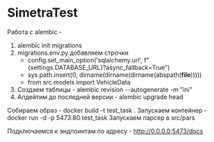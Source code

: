 # SimetraTest

Работа с alembic - 
1. alembic init migrations
2. migrations.env.py добавляем строчки
   - config.set_main_option('sqlalchemy.url', f"{settings.DATABASE_URL}?async_fallback=True")
   - sys.path.insert(0, dirname(dirname(dirname(abspath(__file__)))))
   - from src.models import VehicleData
3. Создаем таблицы - alembic revision --autogenerate -m "ini"
4. Апдейтим до последней версии - alembic upgrade head

Собираем образ - docker build -t test_task .
Запускаем контейнер - docker run -d -p 5473:80 test_task
Запускаем парсер в src/pars

Подключаемся к эндпоинтам по адресу - http://0.0.0.0:5473/docs